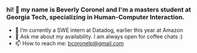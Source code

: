### hi! 👋 my name is Beverly Coronel and I'm a masters student at Georgia Tech, specializing in Human-Computer Interaction. 

- 🔭 I’m currently a SWE intern at Datadog, earlier this year at Amazon
- 💬 Ask me about my availability. I am always open for coffee chats :) 
- 📫 How to reach me: bcoronelp@gmail.com
